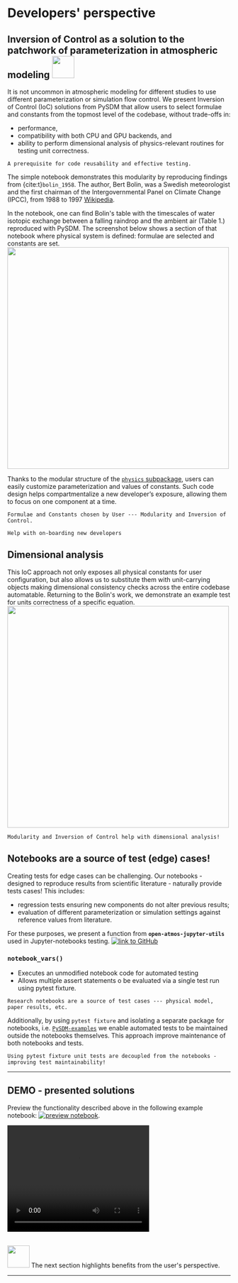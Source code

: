 # Developers' perspective

## Inversion of Control as a solution to the patchwork of parameterization in atmospheric modeling <img src="img/cloud-solid.svg" width=50>

It is not uncommon in atmospheric modeling for different studies to use different parameterization or simulation flow control.
We present Inversion of Control (IoC) solutions from PySDM that allow users to select formulae and constants from the topmost level of the codebase, without trade-offs in:
- performance,
- compatibility with both CPU and GPU backends, and
- ability to perform dimensional analysis of physics-relevant routines for testing unit correctness.
    

```{admonition} Inversion of Control
A prerequisite for code reusability and effective testing.
```

The simple notebook demonstrates this modularity by reproducing findings from {cite:t}`bolin_1958`. 
The author, Bert Bolin, was a Swedish meteorologist and the first chairman of the Intergovernmental Panel on Climate Change (IPCC), from 1988 to 1997 [Wikipedia](https://en.wikipedia.org/wiki/Bert_Bolin).

In the notebook, one can find Bolin's table with the timescales of water isotopic exchange between a falling raindrop and the ambient air (Table 1.) reproduced with PySDM.
The screenshot below shows a section of that notebook where physical system is defined: formulae are selected and constants are set.
<img src="img/Bolin_formula.png" width=500>

Thanks to the modular structure of the [`physics` subpackage](https://github.com/open-atmos/PySDM/tree/main/PySDM/physics), users can easily customize parameterization and values of constants.
Such code design helps compartmentalize a new developer’s exposure, allowing them to focus on one component at a time.

```{admonition} Take-home message
Formulae and Constants chosen by User --- Modularity and Inversion of Control.

Help with on-boarding new developers 
```


## Dimensional analysis

This IoC approach not only exposes all physical constants for user configuration, but also allows us to substitute them with unit-carrying objects making dimensional consistency checks across the entire codebase automatable.
Returning to the Bolin's work, we demonstrate an example test for units correctness of a specific equation.
<img src="img/Bolin_test.png" width=500>

```{admonition} Take-home message
Modularity and Inversion of Control help with dimensional analysis!
```

## Notebooks are a source of test (edge) cases!
Creating tests for edge cases can be challenging. 
Our notebooks - designed to reproduce results from scientific literature - naturally provide tests cases!
This includes:
- regression tests ensuring new components do not alter previous results;
- evaluation of different parameterization or simulation settings against reference values from literature.

For these purposes, we present a function from **`open-atmos-jupyter-utils`** used in Jupyter-notebooks testing. 
[![link to GitHub](https://img.shields.io/static/v1?label=open-atmos-jupyter-utils%20on&logo=github&color=87ce3e&message=GitHub)](https://github.com/open-atmos/jupyter-utils)

### **`notebook_vars()`**
- Executes an unmodified notebook code for automated testing
- Allows multiple assert statements o be evaluated via a single test run using pytest fixture.

```{admonition} Take-home message
Research notebooks are a source of test cases --- physical model, paper results, etc.
```

Additionally, by using `pytest fixture` and isolating a separate package for notebooks, i.e. [`PySDM-examples`](https://open-atmos.github.io/PySDM/PySDM_examples.html) we enable automated tests to be maintained outside the notebooks themselves.
This approach improve maintenance of both notebooks and tests.
```{admonition} Take-home message
Using pytest fixture unit tests are decoupled from the notebooks - improving test maintainability!
```

---
## DEMO - presented solutions
Preview the functionality described above in the following example notebook:
[![preview notebook](https://img.shields.io/static/v1?label=Bolin&logo=github&color=87ce3e&message=example)](https://github.com/open-atmos/PySDM/blob/main/examples/PySDM_examples/Bolin_1958/table_1.ipynb).

<video width=320 height=240  controls>
  <source src="../_static/1_devs.mp4" type="video/mp4">
Your browser does not support the video tag.
</video>

\
<img src="img/signs-post-solid.svg" width=50>  The next section highlights benefits from the user's perspective.

---
